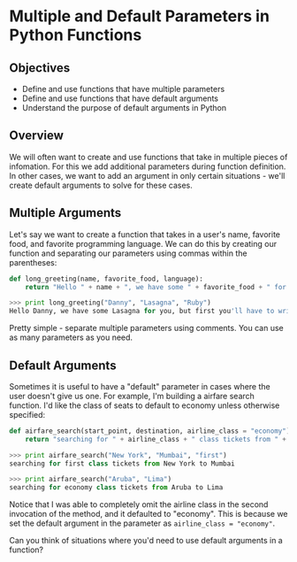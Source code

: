 # Multiple and Default Parameters in Python Functions

## Objectives
+ Define and use functions that have multiple parameters
+ Define and use functions that have default arguments
+ Understand the purpose of default arguments in Python

## Overview
We will often want to create and use functions that take in multiple pieces of infomation. For this we add additional parameters during function definition. In other cases, we want to add an argument in only certain situations - we'll create default arguments to solve for these cases.

## Multiple Arguments
Let's say we want to create a function that takes in a user's name, favorite food, and favorite programming language. We can do this by creating our function and separating our parameters using commas within the parentheses:

```python
def long_greeting(name, favorite_food, language):
    return "Hello " + name + ", we have some " + favorite_food + " for you, but first you'll have to write FizzBuzz in " + language + "!"

>>> print long_greeting("Danny", "Lasagna", "Ruby")
Hello Danny, we have some Lasagna for you, but first you'll have to write FizzBuzz in Ruby!
```
Pretty simple - separate multiple parameters using comments. You can use as many parameters as you need.

## Default Arguments

Sometimes it is useful to have a "default" parameter in cases where the user doesn't give us one. For example, I'm building a airfare search function. I'd like the class of seats to default to economy unless otherwise specified:

```python
def airfare_search(start_point, destination, airline_class = "economy"):
    return "searching for " + airline_class + " class tickets from " + start_point + " to " + destination

>>> print airfare_search("New York", "Mumbai", "first")
searching for first class tickets from New York to Mumbai

>>> print airfare_search("Aruba", "Lima")
searching for economy class tickets from Aruba to Lima

```

Notice that I was able to completely omit the airline class in the second invocation of the method, and it defaulted to "economy". This is because we set the default argument in the parameter as `airline_class = "economy"`.

Can you think of situations where you'd need to use default arguments in a function?